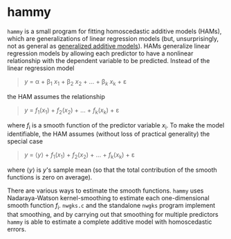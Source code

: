 hammy
=====

`hammy` is a small program for fitting homoscedastic additive models (HAMs), which are generalizations of linear regression models (but, unsurprisingly, not as general as [generalized additive models](https://en.wikipedia.org/wiki/Generalized_additive_model)). HAMs generalize linear regression models by allowing each predictor to have a nonlinear relationship with the dependent variable to be predicted. Instead of the linear regression model

> *y* = &alpha; + &beta;<sub>1</sub> *x*<sub>1</sub> + &beta;<sub>2</sub> *x*<sub>2</sub> + &hellip; + &beta;<sub>*k*</sub> *x*<sub>k</sub> + &epsilon;

the HAM assumes the relationship

> *y* = *f*<sub>1</sub>(*x*<sub>1</sub>) + *f*<sub>2</sub>(*x*<sub>2</sub>) + &hellip; + *f*<sub>k</sub>(*x*<sub>k</sub>) + &epsilon;

where *f*<sub>i</sub> is a smooth function of the predictor variable *x*<sub>i</sub>. To make the model identifiable, the HAM assumes (without loss of practical generality) the special case

> *y* = &lang;*y*&rang; + *f*<sub>1</sub>(*x*<sub>1</sub>) + *f*<sub>2</sub>(*x*<sub>2</sub>) + &hellip; + *f*<sub>k</sub>(*x*<sub>k</sub>) + &epsilon;

where &lang;*y*&rang; is *y*'s sample mean (so that the total contribution of the smooth functions is zero on average).

There are various ways to estimate the smooth functions.
`hammy` uses Nadaraya-Watson kernel-smoothing to estimate each one-dimensional smooth function *f*<sub>i</sub>.
`nwgks.c` and the standalone `nwgks` program implement that smoothing, and by carrying out that smoothing for multiple predictors `hammy` is able to estimate a complete additive model with homoscedastic errors.
